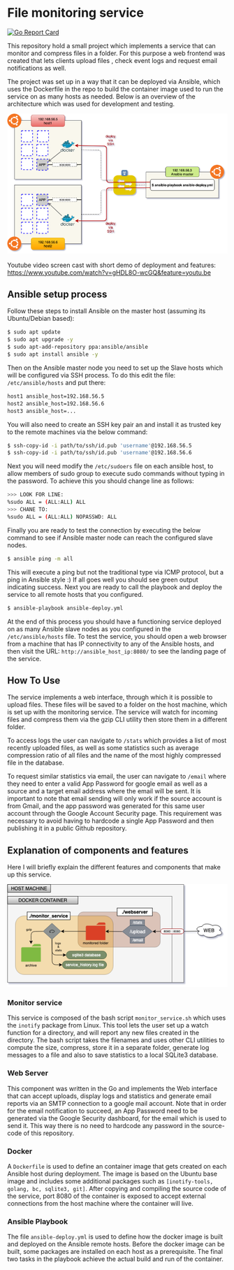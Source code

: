 # File monitoring service

[![Go Report Card](https://goreportcard.com/badge/github.com/florianakos/file-monitor-service)](https://goreportcard.com/report/github.com/florianakos/file-monitor-service)

This repository hold a small project which implements a service that can monitor and compress files in a folder. For this purpose a web frontend was created that lets clients upload files , check event logs and request email notifications as well.

The project was set up in a way that it can be deployed via Ansible, which uses the Dockerfile in the repo to build the container image used to run the service on as many hosts as needed. Below is an overview of the architecture which was used for development and testing.

![Ansible & Docker overview](static_files/overview.png)

Youtube video screen cast with short demo of deployment and features: https://www.youtube.com/watch?v=gHDL8O-wcGQ&feature=youtu.be

## Ansible setup process

Follow these steps to install Ansible on the master host (assuming its Ubuntu/Debian based):

```bash
$ sudo apt update
$ sudo apt upgrade -y
$ sudo apt-add-repository ppa:ansible/ansible
$ sudo apt install ansible -y
```

Then on the Ansible master node you need to set up the Slave hosts which will be configured via SSH process. To do this edit the file: `/etc/ansible/hosts` and put there:

```bash
host1 ansible_host=192.168.56.5
host2 ansible_host=192.168.56.6
host3 ansible_host=...
```

You will also need to create an SSH key pair an and install it as trusted key to the remote machines via the below command:

```bash
$ ssh-copy-id -i path/to/ssh/id.pub 'username'@192.168.56.5
$ ssh-copy-id -i path/to/ssh/id.pub 'username'@192.168.56.6
```

Next you will need modify the `/etc/sudoers` file on each ansible host, to allow members of sudo group to execute sudo commands without typing in the password. To achieve this you should change line as follows:

```bash
>>> LOOK FOR LINE:
%sudo ALL = (ALL:ALL) ALL
>>> CHANE TO:
%sudo ALL = (ALL:ALL) NOPASSWD: ALL
```

Finally you are ready to test the connection by executing the below command to see if Ansible master node can reach the configured slave nodes.

```bash
$ ansible ping -m all
```

This will execute a ping but not the traditional type via ICMP protocol, but a ping in Ansible style :) If all goes well you should see green output indicating success. Next you are ready to call the playbook and deploy the service to all remote hosts that you configured.

```bash
$ ansible-playbook ansible-deploy.yml
```

At the end of this process you should have a functioning service deployed on as many Ansible slave nodes as you configured in the `/etc/ansible/hosts` file. To test the service, you should open a web browser from a machine that has IP connectivity to any of the Ansible hosts, and then visit the URL: `http://ansible_host_ip:8080/` to see the landing page of the service.

## How To Use

The service implements a web interface, through which it is possible to upload files. These files will be saved to a folder on the host machine, which is set up with the monitoring service. The service will watch for incoming files and compress them via the gzip CLI utility then store them in a different folder.

To access logs the user can navigate to `/stats` which provides a list of most recently uploaded files, as well as some statistics such as average compression ratio of all files and the name of the most highly compressed file in the database.

To request similar statistics via email, the user can navigate to `/email` where they need to enter a valid App Password for google email as well as a source and a target email address where the email will be sent. It is important to note that email sending will only work if the source account is from Gmail, and the app password was generated for this same user account through the Google Account Security page. This requirement was necessary to avoid having to hardcode a single App Password and then publishing it in a public Github repository.

## Explanation of components and features

Here I will briefly explain the different features and components that make up this service.

![Service Composition](static_files/service-composition.png)

### Monitor service

This service is composed of the bash script `monitor_service.sh` which uses the `inotify` package from Linux. This tool lets the user set up a watch function for a directory, and will report any new files created in the directory. The bash script takes the filenames and uses other CLI utilities to compute the size, compress, store it in a separate folder, generate log messages to a file and also to save statistics to a local SQLite3 database.

### Web Server

This component was written in the Go and implements the Web interface that can accept uploads, display logs and statistics and generate email reports via an SMTP connection to a google mail account. Note that in order for the email notification to succeed, an App Password need to be generated via the Google Security dashboard, for the email which is used to send it. This way there is no need to hardcode any password in the source-code of this repository.

### Docker

A `Dockerfile` is used to define an container image that gets created on each Ansible host during deployment. The image is based on the Ubuntu base image and includes some additional packages such as `[inotify-tools, golang, bc, sqlite3, git]`. After copying and compiling the source code of the service, port 8080 of the container is exposed to accept external connections from the host machine where the container will live.

### Ansible Playbook

The file `ansible-deploy.yml` is used to define how the docker image is built and deployed on the Ansible remote hosts. Before the docker image can be built, some packages are installed on each host as a prerequisite. The final two tasks in the playbook achieve the actual build and run of the container.
